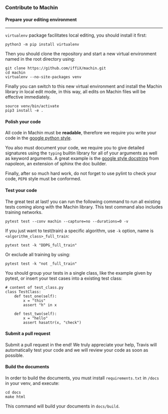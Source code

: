 ### Contribute to Machin

#### Prepare your editing environment
---
`virtualenv` package facilitates local editing, you should install it first:
```
python3 -m pip install virtualenv
``` 
Then you should clone the repository and start a new virtual environment named
in the root directory using:
```
git clone https://github.com/iffiX/machin.git
cd machin
virtualenv --no-site-packages venv
```
Finally you can switch to this new virtual environment and install the Machin 
library in local edit mode, in this way, all edits on Machin files will be 
effective immediately.
```
source venv/bin/activate
pip3 install -e .
```

#### Polish your code
All code in Machin must be **readable**, therefore we require you write your
code in the [google python style](http://google.github.io/styleguide/pyguide.html).

You also must document your code, we require you to give detailed signatures 
using the `typing` builtin library for all of your arguments as well as 
keyword arguments. A great example is the 
[google style docstring](https://sphinxcontrib-napoleon.readthedocs.io/en/latest/example_google.html)
from napoleon, an extension of sphinx the doc builder.

Finally, after so much hard work, do not forget to use pylint to check your code, 
`PEP8` style must be conformed.

#### Test your code
The great test at last! you can run the following command to run all existing
tests coming along with the Machin library. This test command also includes 
training networks.
```
pytest test --conv machin --capture=no --durations=0 -v
```
If you just want to test(train) a specific algorithm, use `-k` option, name is
`<algorithm_class>_full_train`:
```
pytest test -k "DDPG_full_train"
```
Or exclude all training by using:
```
pytest test -k "not _full_train"
```

You should group your tests in a single class, like the example given by pytest,
or insert your test cases into a existing test class:
```
# content of test_class.py
class TestClass:
    def test_one(self):
        x = "this"
        assert "h" in x

    def test_two(self):
        x = "hello"
        assert hasattr(x, "check")
```
#### Submit a pull request
Submit a pull request in the end! We truly appreciate your help,
Travis will automatically test your code and we will review your code as soon as possible.

#### Build the documents
In order to build the documents, you must install `requirements.txt` in `/docs`
in your venv, and execute:
```
cd docs
make html
```
This command will build your documents in `docs/build`.